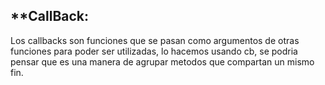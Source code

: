 ## **CallBack:
Los callbacks son funciones que se pasan como argumentos de otras funciones para poder ser utilizadas, lo hacemos usando cb, se podria pensar que es una manera de agrupar metodos que compartan un mismo fin. 